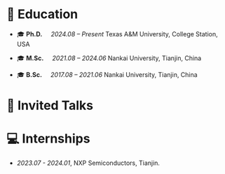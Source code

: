 
# 📖 Education

- 🎓 **Ph.D.** &nbsp;&nbsp;&nbsp;&nbsp;*2024.08 – Present*  Texas A&M University, College Station, USA  

- 🎓 **M.Sc.** &nbsp;&nbsp;&nbsp;&nbsp;*2021.08 – 2024.06*  Nankai University, Tianjin, China  

- 🎓 **B.Sc.** &nbsp;&nbsp;&nbsp;&nbsp;*2017.08 – 2021.06*  Nankai University, Tianjin, China

# 💬 Invited Talks


# 💻 Internships
- *2023.07 - 2024.01*, NXP Semiconductors, Tianjin.

